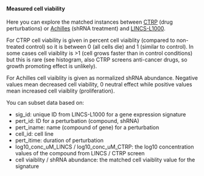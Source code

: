 #### Measured cell viability

Here you can explore the matched instances between [CTRP](https://www.ncbi.nlm.nih.gov/pubmed/26482930) (drug perturbations) or [Achilles](https://www.ncbi.nlm.nih.gov/pubmed/28753430) (shRNA treatment) and [LINCS-L1000](https://www.ncbi.nlm.nih.gov/pubmed/29195078).

For CTRP cell viability is given in percent cell viaiblity (compared to non-treated control) so it is between 0 (all cells die) and 1 (similar to control). In some cases cell viaiblity is >1 (cell grows faster than in control conditions) but this is rare (see histogram, also CTRP screens anti-cancer drugs, so growth promoting effect is unlikely).

For Achilles cell viaiblity is given as normalized shRNA abundance. Negative values mean decreased cell viability, 0 neutral effect while positive values mean increased cell viaiblity (proliferation).

You can subset data based on:

* sig_id: unique ID from LINCS-L1000 for a gene expression signature
* pert_id: ID for a perturbation (compound, shRNA)
* pert_iname: name (compound of gene) for a perturbation
* cell_id: cell line
* pert_itime: duration of perturbation
* log10_conc_uM_LINCS / log10_conc_uM_CTRP: the log10 concentration values of the compound from LINCS / CTRP screen
* cell viaiblity / shRNA abundance: the matched cell viaiblity value for the signature
